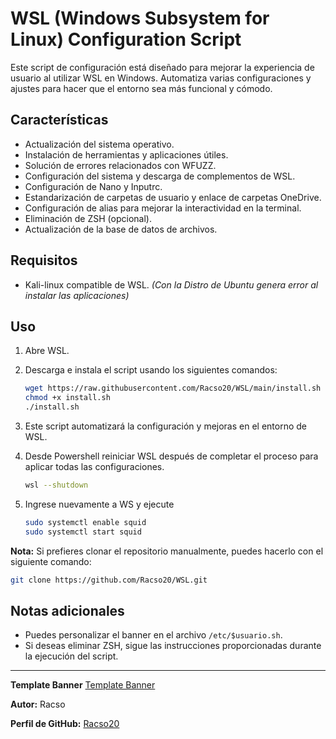 # WSL (Windows Subsystem for Linux) Configuration Script

Este script de configuración está diseñado para mejorar la experiencia de usuario al utilizar WSL en Windows. Automatiza varias configuraciones y ajustes para hacer que el entorno sea más funcional y cómodo.

## Características

- Actualización del sistema operativo.
- Instalación de herramientas y aplicaciones útiles.
- Solución de errores relacionados con WFUZZ.
- Configuración del sistema y descarga de complementos de WSL.
- Configuración de Nano y Inputrc.
- Estandarización de carpetas de usuario y enlace de carpetas OneDrive.
- Configuración de alias para mejorar la interactividad en la terminal.
- Eliminación de ZSH (opcional).
- Actualización de la base de datos de archivos.

## Requisitos

- Kali-linux compatible de WSL. *(Con la Distro de Ubuntu genera error al instalar las aplicaciones)*

## Uso

1. Abre WSL.
2. Descarga e instala el script usando los siguientes comandos:

    ```bash
    wget https://raw.githubusercontent.com/Racso20/WSL/main/install.sh
    chmod +x install.sh
    ./install.sh
    ```

3. Este script automatizará la configuración y mejoras en el entorno de WSL.
4. Desde Powershell reiniciar WSL después de completar el proceso para aplicar todas las configuraciones.
   ```bash
   wsl --shutdown
   ```
6. Ingrese nuevamente a WS y ejecute
   ```bash
   sudo systemctl enable squid
   sudo systemctl start squid
   ```

**Nota:** Si prefieres clonar el repositorio manualmente, puedes hacerlo con el siguiente comando:
```bash
git clone https://github.com/Racso20/WSL.git
```
## Notas adicionales

- Puedes personalizar el banner en el archivo `/etc/$usuario.sh`.
- Si deseas eliminar ZSH, sigue las instrucciones proporcionadas durante la ejecución del script.
  
---

**Template Banner** <a href="https://patorjk.com/software/taag/#p=display&f=Big&t=Racso" target="_blank">Template Banner</a>

**Autor:** Racso

**Perfil de GitHub:** <a href="https://github.com/Racso20" target="_blank">Racso20</a>
